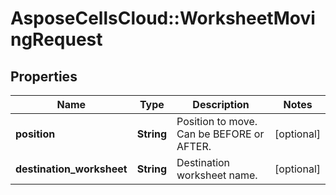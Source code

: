 # AsposeCellsCloud::WorksheetMovingRequest

## Properties
Name | Type | Description | Notes
------------ | ------------- | ------------- | -------------
**position** | **String** | Position to move. Can be BEFORE or AFTER. | [optional] 
**destination_worksheet** | **String** | Destination worksheet name.   | [optional] 


